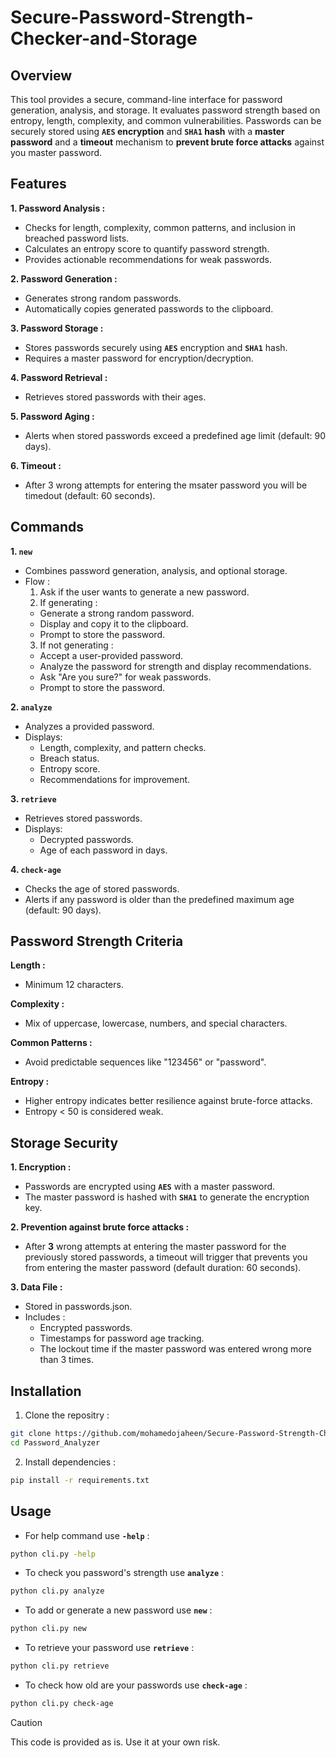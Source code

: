 # Secure-Password-Strength-Checker-and-Storage
## Overview

This tool provides a secure, command-line interface for password generation, analysis, and storage. It evaluates password strength based on entropy, length, complexity, and common vulnerabilities. Passwords can be securely stored using **``AES`` encryption** and **``SHA1`` hash** with a **master password** and a **timeout** mechanism to **prevent brute force attacks** against you master password.

## Features

**1. Password Analysis :**

  - Checks for length, complexity, common patterns, and inclusion in breached password lists.
  - Calculates an entropy score to quantify password strength.
  - Provides actionable recommendations for weak passwords.


**2. Password Generation :**

  - Generates strong random passwords.
  - Automatically copies generated passwords to the clipboard.


**3. Password Storage :**

  - Stores passwords securely using **``AES``** encryption and **``SHA1``** hash.
  - Requires a master password for encryption/decryption.


**4. Password Retrieval :**

  - Retrieves stored passwords with their ages.


**5. Password Aging :**

  - Alerts when stored passwords exceed a predefined age limit (default: 90 days).

**6. Timeout :**

  - After 3 wrong attempts for entering the msater password you will be timedout (default: 60 seconds).



## Commands

**1. ``new``**
  - Combines password generation, analysis, and optional storage.
  - Flow :
    1. Ask if the user wants to generate a new password.
    2. If generating :
      - Generate a strong random password.
      - Display and copy it to the clipboard.
      - Prompt to store the password.
    3. If not generating :
      - Accept a user-provided password.
      - Analyze the password for strength and display recommendations.
      - Ask "Are you sure?" for weak passwords.
      - Prompt to store the password.

**2. ``analyze``**
  - Analyzes a provided password.
  - Displays:
    - Length, complexity, and pattern checks.
    - Breach status.
    - Entropy score.
    - Recommendations for improvement.

**3. ``retrieve``**
  - Retrieves stored passwords.
  - Displays:
    - Decrypted passwords.
    - Age of each password in days.

**4. ``check-age``**
  - Checks the age of stored passwords.
  - Alerts if any password is older than the predefined maximum age (default: 90 days).


## Password Strength Criteria

**Length :**
  - Minimum 12 characters.

**Complexity :**
  - Mix of uppercase, lowercase, numbers, and special characters.

**Common Patterns :**
  - Avoid predictable sequences like "123456" or "password".

**Entropy :**
  - Higher entropy indicates better resilience against brute-force attacks.
  - Entropy < 50 is considered weak.


## Storage Security

**1. Encryption :**
  - Passwords are encrypted using **``AES``** with a master password.
  - The master password is hashed with **``SHA1``** to generate the encryption key.

**2. Prevention against brute force attacks :**
  - After **3** wrong attempts at entering the master password for the previously stored passwords, a timeout will trigger that prevents you from entering the master password (default duration: 60 seconds).  

**3. Data File :**
  - Stored in passwords.json.
  - Includes :
    - Encrypted passwords.
    - Timestamps for password age tracking.
    - The lockout time if the master password was entered wrong more than 3 times.

## Installation

1. Clone the repositry :
```bash
git clone https://github.com/mohamedojaheen/Secure-Password-Strength-Checker-and-Storage.git
cd Password_Analyzer
```

2. Install dependencies :
```bash
pip install -r requirements.txt
```

## Usage

- For help command use **``-help``** :
```bash
python cli.py -help
```

- To check you password's strength use **``analyze``** :
```bash
python cli.py analyze
```

- To add or generate a new password use **``new``** :
```bash
python cli.py new
```

- To retrieve your password use **``retrieve``** :
```bash
python cli.py retrieve
```

- To check how old are your passwords use **``check-age``** :
```bash
python cli.py check-age
```


> [!CAUTION]
> This code is provided as is. Use it at your own risk.
